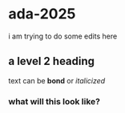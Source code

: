 # ada-2025
i am trying to do some edits here

## a level 2 heading
text can be **bond** or *italicized*

### what will this look like?

